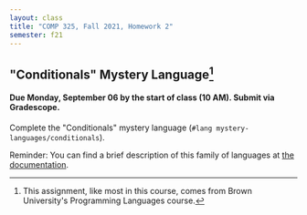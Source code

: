 ```yaml
---
layout: class
title: "COMP 325, Fall 2021, Homework 2"
semester: f21
---
```


## "Conditionals" Mystery Language[^1]

#### Due Monday, September 06 by the start of class (10 AM). Submit via Gradescope.

Complete the "Conditionals" mystery language (`#lang mystery-languages/conditionals`).

Reminder: You can find a brief description of this family of languages
at [the documentation](https://github.com/shriram/mystery-languages).

[^1]: This assignment, like most in this course, comes from Brown University's Programming Languages course.
